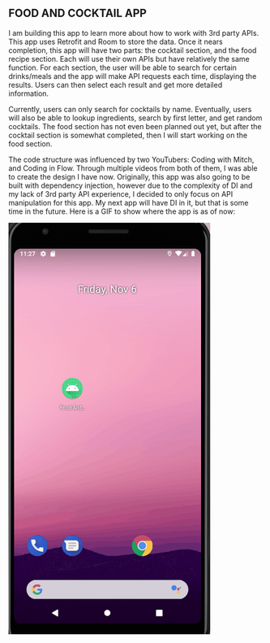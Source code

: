 ## FOOD AND COCKTAIL APP

I am building this app to learn more about how to work with 3rd party APIs. This app uses Retrofit and Room to store the data. Once it nears completion, this app will have two parts: the cocktail section, and the food recipe section. Each will use their own APIs but have relatively the same function. For each section, the user will be able to search for certain drinks/meals and the app will make API requests each time, displaying the results. Users can then select each result and get more detailed information.

Currently, users can only search for cocktails by name. Eventually, users will also be able to lookup ingredients, search by first letter, and get random cocktails. The food section has not even been planned out yet, but after the cocktail section is somewhat completed, then I will start working on the food section. 

The code structure was influenced by two YouTubers: Coding with Mitch, and Coding in Flow. Through multiple videos from both of them, I was able to create the design I have now. Originally, this app was also going to be built with dependency injection, however due to the complexity of DI and my lack of 3rd party API experience, I decided to only focus on API manipulation for this app. My next app will have DI in it, but that is some time in the future. Here is a GIF to show where the app is as of now:

![mainGif](gifs/mainGif.gif)